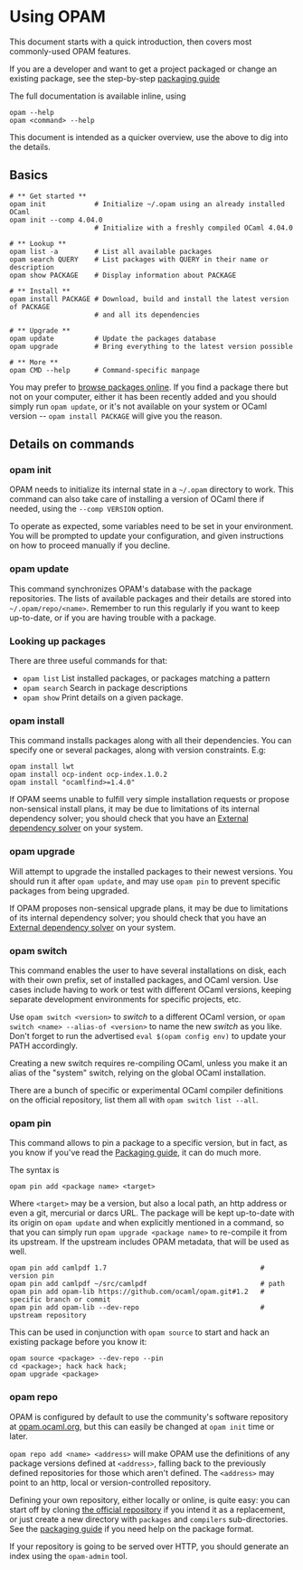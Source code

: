 # Using OPAM

This document starts with a quick introduction, then covers most commonly-used
OPAM features.

If you are a developer and want to get a project packaged or change an existing
package, see the step-by-step [packaging guide](Packaging.html)

The full documentation is available inline, using

```
opam --help
opam <command> --help
```

This document is intended as a quicker overview, use the above to dig into the
details.

## Basics

```
# ** Get started **
opam init            # Initialize ~/.opam using an already installed OCaml
opam init --comp 4.04.0
                     # Initialize with a freshly compiled OCaml 4.04.0

# ** Lookup **
opam list -a         # List all available packages
opam search QUERY    # List packages with QUERY in their name or description
opam show PACKAGE    # Display information about PACKAGE

# ** Install **
opam install PACKAGE # Download, build and install the latest version of PACKAGE
                     # and all its dependencies

# ** Upgrade **
opam update          # Update the packages database
opam upgrade         # Bring everything to the latest version possible

# ** More **
opam CMD --help      # Command-specific manpage
```

You may prefer to [browse packages online](https://opam.ocaml.org/packages). If
you find a package there but not on your computer, either it has been recently
added and you should simply run `opam update`, or it's not available on your
system or OCaml version -- `opam install PACKAGE` will give you the reason.

## Details on commands

### opam init

OPAM needs to initialize its internal state in a `~/.opam` directory to work.
This command can also take care of installing a version of OCaml there if
needed, using the `--comp VERSION` option.

To operate as expected, some variables need to be set in your environment. You
will be prompted to update your configuration, and given instructions on how
to proceed manually if you decline.

### opam update

This command synchronizes OPAM's database with the package repositories. The
lists of available packages and their details are stored into
`~/.opam/repo/<name>`. Remember to run this regularly if you want to keep
up-to-date, or if you are having trouble with a package.

### Looking up packages

There are three useful commands for that:
* `opam list` List installed packages, or packages matching a pattern
* `opam search` Search in package descriptions
* `opam show` Print details on a given package.

### opam install

This command installs packages along with all their dependencies. You can
specify one or several packages, along with version constraints. E.g:

```
opam install lwt
opam install ocp-indent ocp-index.1.0.2
opam install "ocamlfind>=1.4.0"
```

If OPAM seems unable to fulfill very simple installation requests or
propose non-sensical install plans, it may be due to limitations of
its internal dependency solver; you should check that you have an
[External dependency solver](Install.html#Externalsolvers) on your
system.

### opam upgrade

Will attempt to upgrade the installed packages to their newest versions. You
should run it after `opam update`, and may use `opam pin` to prevent specific
packages from being upgraded.

If OPAM proposes non-sensical upgrade plans, it may be due to
limitations of its internal dependency solver; you should check that
you have an [External dependency solver](Install.html#Externalsolvers)
on your system.

### opam switch

This command enables the user to have several installations on disk, each with
their own prefix, set of installed packages, and OCaml version. Use cases
include having to work or test with different OCaml versions, keeping separate
development environments for specific projects, etc.

Use `opam switch <version>` to _switch_ to a different OCaml version, or `opam
switch <name> --alias-of <version>` to name the new _switch_ as you like. Don't
forget to run the advertised `eval $(opam config env)` to update your PATH
accordingly.

Creating a new switch requires re-compiling OCaml, unless you make it an alias
of the "system" switch, relying on the global OCaml installation.

There are a bunch of specific or experimental OCaml compiler definitions on the
official repository, list them all with `opam switch list --all`.

### opam pin

This command allows to pin a package to a specific version, but in fact, as you
know if you've read the [Packaging guide](Packaging.html), it can do much more.

The syntax is

```
opam pin add <package name> <target>
```

Where `<target>` may be a version, but also a local path, an http address or
even a git, mercurial or darcs URL. The package will be kept up-to-date with its
origin on `opam update` and when explicitly mentioned in a command, so that
you can simply run `opam upgrade <package name>` to re-compile it from its
upstream. If the upstream includes OPAM metadata, that will be used as well.

```
opam pin add camlpdf 1.7                                      # version pin
opam pin add camlpdf ~/src/camlpdf                            # path
opam pin add opam-lib https://github.com/ocaml/opam.git#1.2   # specific branch or commit
opam pin add opam-lib --dev-repo                              # upstream repository
```

This can be used in conjunction with `opam source` to start and hack an existing
package before you know it:

```
opam source <package> --dev-repo --pin
cd <package>; hack hack hack;
opam upgrade <package>
```

### opam repo

OPAM is configured by default to use the community's software repository at
[opam.ocaml.org](https://opam.ocaml.org), but this can easily be
changed at `opam init` time or later.

`opam repo add <name> <address>` will make OPAM use the definitions of any
package versions defined at `<address>`, falling back to the previously defined
repositories for those which aren't defined. The `<address>` may point to an
http, local or version-controlled repository.

Defining your own repository, either locally or online, is quite easy: you can
start off by cloning [the official
repository](https://github.com/ocaml/opam-repository) if you intend it as a
replacement, or just create a new directory with `packages` and `compilers`
sub-directories. See the [packaging guide](Packaging.html) if you need help on
the package format.

If your repository is going to be served over HTTP, you should generate an index
using the `opam-admin` tool.
